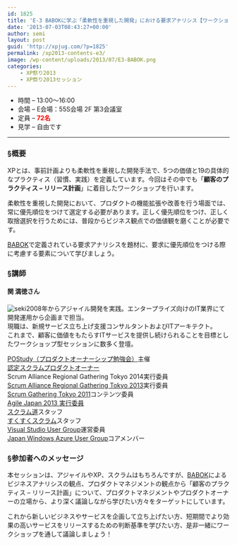 ```yaml
---
id: 1825
title: 'E-3 BABOKに学ぶ「柔軟性を重視した開発」における要求アナリシス【ワークショップ】'
date: '2013-07-03T08:43:27+00:00'
author: semi
layout: post
guid: 'http://xpjug.com/?p=1825'
permalink: /xp2013-contents-e3/
image: /wp-content/uploads/2013/07/E3-BABOK.png
categories:
    - XP祭り2013
    - XP祭り2013セッション
---
```


- 時間 – 13:00〜16:00
- 会場 – E会場：55S会場 2F 第3会議室
- 定員 – <span style="color:red; font-weight:bold;">72名</span>
- 見学 – 自由です

---

### §概要

XPとは、事前計画よりも柔軟性を重視した開発手法で、5つの価値と19の具体的なプラクティス（習慣、実践）を定義しています。今回はその中でも「<span style="font-weight:bold;">顧客のプラクティス – リリース計画</span>」に着目したワークショップを行います。

柔軟性を重視した開発において、プロダクトの機能拡張や改善を行う場面では、常に優先順位をつけて選定する必要があります。正しく優先順位をつけ、正しく取捨選択を行うためには、普段からビジネス観点での価値観を磨くことが必要です。

[BABOK](http://goo.gl/FWen)で定義されている要求アナリシスを題材に、要求に優先順位をつける際に考慮する要素について学びましょう。

### §講師

#### 関 満徳さん

![seki](http://xpjug.com/wp-content/uploads/2013/07/seki.png)2008年からアジャイル開発を実践。エンタープライズ向けのIT業界にて開発運用から企画まで担当。  
現職は、新規サービス立ち上げ支援コンサルタントおよびITアーキテクト。  
これまで、顧客に価値をもたらすITサービスを提供し続けられることを目標としたワークショップ型セッションに数多く登壇。

[POStudy（プロダクトオーナーシップ勉強会）](http://www.postudy.com/)主催  
[認定スクラムプロダクトオーナー](http://www.scrumalliance.org/certifications/practitioners/cspo-certification)  
Scrum Alliance Regional Gathering Tokyo 2014実行委員  
[Scrum Alliance Regional Gathering Tokyo 2013](http://www.scrumgatheringtokyo.org/2013/)実行委員  
[Scrum Gathering Tokyo 2011](http://scrumgatheringtokyo.org/sgt2011/)コンテンツ委員  
[Agile Japan 2013 実行委員](http://www.agilejapan.org/2013/outline.html)  
[スクラム道](http://www.taoofscrum.org/)スタッフ  
[すくすくスクラム](http://sukusuku-scrum.org/)スタッフ  
[Visual Studio User Group](http://vsug.jp/)運営委員  
[Japan Windows Azure User Group](http://r.jazug.jp/)コアメンバー

### §参加者へのメッセージ

本セッションは、アジャイルやXP、スクラムはもちろんですが、[BABOK](http://goo.gl/FWen)によるビジネスアナリシスの観点、プロダクトマネジメントの観点から「顧客のプラクティス – リリース計画」について、プロダクトマネジメントやプロダクトオーナーの立場から、より深く議論しながら学びたい方々をターゲットにしています。

これから新しいビジネスやサービスを企画して立ち上げたい方、短期間でより効果の高いサービスをリリースするための判断基準を学びたい方、是非一緒にワークショップを通して議論しましょう！